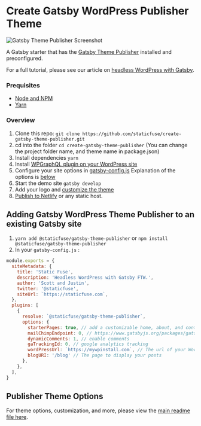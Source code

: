 # Create Gatsby WordPress Publisher Theme

![Gatsby Theme Publisher Screenshot](https://data.staticfuse.com/wp-content/uploads/2019/10/publisher-hero.jpg)

A Gatsby starter that has the [Gatsby Theme Publisher](https://github.com/staticfuse/gatsby-theme-publisher) installed and preconfigured.

For a full tutorial, please see our article on [headless WordPress with Gatsby](https://staticfuse.com/blog/how-to-build-headless-wordpress-sites-with-gatsby/).

### Prequisites

- [Node and NPM](https://www.gatsbyjs.org/tutorial/part-zero/#-install-nodejs-and-npm)
- [Yarn](https://yarnpkg.com/lang/en/docs/install/)

### Overview

1.  Clone this repo: `git clone https://github.com/staticfuse/create-gatsby-theme-publisher.git`
2.  cd into the folder `cd create-gatsby-theme-publisher` (You can change the project folder name, and theme name in package.json)
3.  Install dependencies `yarn`
4.  Install [WPGraphQL plugin on your WordPress site](https://github.com/wp-graphql/wp-graphql)
5.  Configure your site options in [gatsby-config.js](https://github.com/staticfuse/create-gatsby-theme-publisher/blob/master/gatsby-config.js) Explanation of the options is [below](https://github.com/staticfuse/create-gatsby-theme-publisher#publisher-theme-options)
6.  Start the demo site `gatsby develop`
7.  Add your logo and [customize the theme](https://github.com/staticfuse/create-gatsby-theme-publisher#theme-customization)
8.  [Publish to Netlify](https://github.com/staticfuse/create-gatsby-theme-publisher#publishing-to-netlify) or any static host.

## Adding Gatsby WordPress Theme Publisher to an existing Gatsby site

1. `yarn add @staticfuse/gatsby-theme-publisher` or `npm install @staticfuse/gatsby-theme-publisher`
2. In your `gatsby-config.js` :
```js
module.exports = {
  siteMetadata: {
    title: 'Static Fuse',
    description: 'Headless WordPress with Gatsby FTW.',
    author: 'Scott and Justin',
    twitter: '@staticfuse',
    siteUrl: `https://staticfuse.com`,
  },
  plugins: [
    {
      resolve: `@staticfuse/gatsby-theme-publisher`,
      options: {
        starterPages: true, // add a customizable home, about, and contact page
        mailChimpEndpoint: 0, // https://www.gatsbyjs.org/packages/gatsby-plugin-mailchimp/#mailchimp-endpoint
        dynamicComments: 1, // enable comments
        gaTrackingId: 0, // google analytics tracking
        wordPressUrl: `https://mywpinstall.com`, // The url of your WordPress install
        blogURI: '/blog' // The page to display your posts
      },
    },
  ],
}
```

## Publisher Theme Options

For theme options, customization, and more, please view the [main readme file here](https://github.com/staticfuse/gatsby-theme-publisher).
